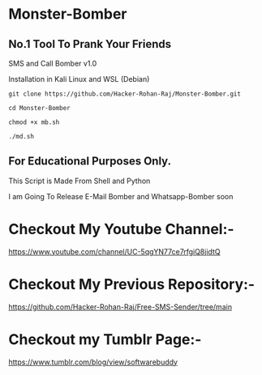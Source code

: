 # Monster-Bomber

## No.1 Tool To Prank Your Friends

SMS and Call Bomber v1.0

Installation in Kali Linux and WSL (Debian)

~~~
git clone https://github.com/Hacker-Rohan-Raj/Monster-Bomber.git
~~~
~~~
cd Monster-Bomber
~~~
~~~
chmod +x mb.sh
~~~
~~~
./md.sh
~~~

## For Educational Purposes Only.

This Script is Made From Shell and Python

I am Going To Release E-Mail Bomber and Whatsapp-Bomber soon

# Checkout My Youtube Channel:- 

https://www.youtube.com/channel/UC-5qgYN77ce7rfgiQ8jidtQ

# Checkout My Previous Repository:- 

https://github.com/Hacker-Rohan-Raj/Free-SMS-Sender/tree/main

# Checkout my Tumblr Page:- 

https://www.tumblr.com/blog/view/softwarebuddy
